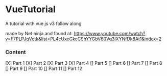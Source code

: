 # VueTutorial
A tutorial with vue.js v3 follow along

made by Net ninja and found at:
https://www.youtube.com/watch?v=F7PLPJqVotk&list=PL4cUxeGkcC9hYYGbV60Vq3IXYNfDk8At1&index=2

### Content
[X] Part 1
[X] Part 2
[X] Part 3
[X] Part 4
[] Part 5
[] Part 6
[] Part 7
[] Part 8
[] Part 9
[] Part 10
[] Part 11
[] Part 12
